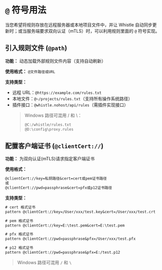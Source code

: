 # `@` 符号用法

当您希望将规则存放在远程服务器或本地项目文件中，并让 Whistle 自动同步更新时；或当服务端要求双向认证（mTLS）时，可以利用规则里面的 `@` 符号实现。

## 引入规则文件 (`@path`)
**功能：** 动态加载外部规则文件内容（支持自动刷新）

**使用格式：** `@文件路径或URL`

**支持类型：**
- 远程 URL：`@https://example.com/rules.txt`
- 本地文件：`@~/projects/rules.txt`（支持所有操作系统路径）
- 插件接口：`@whistle.nohost/api/rules`（需插件实现接口）
  > Windows 路径可混用 / 和 \：
  > ``` txt
  > @C:/whistle/rules.txt
  > @D:\config\proxy.rules
  > ```

## 配置客户端证书 (`@clientCert://`)
**功能：** 为双向认证(mTLS)请求指定客户端证书

**使用格式：**
``` txt
@clientCert://key=私钥路径&cert=cert或pem证书路径
或
@clientCert://pwd=passphrase&cert=pfx或p12证书路径
```

**支持类型：**
``` txt
# cert 格式证书
pattern @clientCert://key=/User/xxx/test.key&cert=/User/xxx/test.crt

# pem 格式证书
pattern @clientCert://key=E:\test.pem&cert=E:\test.pem

# pfx 格式证书
pattern @clientCert://pwd=passphrase&pfx=/User/xxx/test.pfx

# p12 格式证书
pattern @clientCert://pwd=passphrase&pfx=E:/test.p12
```
> Windows 路径可混用 `/` 和 `\`
